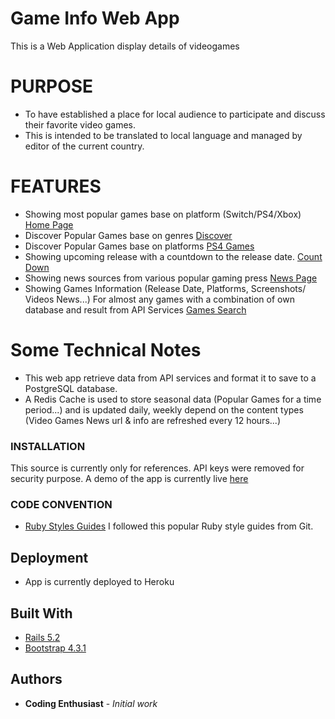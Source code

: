 # Game Info Web App

This is a Web Application display details of videogames

# PURPOSE

- To have established a place for local audience to participate and discuss their favorite video games. 
- This is intended to be translated to local language and managed by editor of the current country. 

# FEATURES

- Showing most popular games base on platform (Switch/PS4/Xbox) [Home Page](https://gameinsight.herokuapp.com/en)
- Discover Popular Games base on genres [Discover](https://gameinsight.herokuapp.com/games/discover?locale=en)
- Discover Popular Games base on platforms [PS4 Games](https://gameinsight.herokuapp.com/en/platforms/playstation-4)
- Showing upcoming release with a countdown to the release date. [Count Down](https://gameinsight.herokuapp.com/games/countdown?locale=en)
- Showing news sources from various popular gaming press [News Page](https://gameinsight.herokuapp.com/en/news)
- Showing Games Information (Release Date, Platforms, Screenshots/ Videos News...) For almost any games with a combination of own database and result from API Services [Games Search](https://gameinsight.herokuapp.com/en/search?utf8=%E2%9C%93&name=Xenoblade+Chronicles)

# Some Technical Notes
- This web app retrieve data from API services and format it to save to a PostgreSQL database. 
- A Redis Cache is used to store seasonal data (Popular Games for a time period...) and is updated daily, weekly depend on the content types (Video Games News url & info are refreshed every 12 hours...)

### INSTALLATION

This source is currently only for references. 
API keys were removed for security purpose. A demo of the app is currently live [here](https://gameinsight.herokuapp.com/en)

### CODE CONVENTION

- [Ruby Styles Guides](https://github.com/rubocop-hq/ruby-style-guide)
I followed this popular Ruby style guides from Git.


## Deployment

- App is currently deployed to Heroku

## Built With

* [Rails 5.2](https://guides.rubyonrails.org/5_2_release_notes.html)
* [Bootstrap 4.3.1](https://getbootstrap.com/docs/4.3/getting-started/introduction/)

## Authors

* **Coding Enthusiast** - *Initial work*
